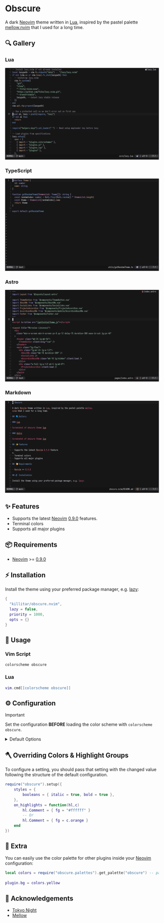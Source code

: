 # Obscure

A dark [Neovim](https://github.com/neovim/neovim) theme written in [Lua](https://www.lua.org), inspired by the pastel palette [mellow.nvim](https://github.com/mellow-theme/mellow.nvim) that I used for a long time.

## 🔍 Gallery

### Lua

![Screenshot of obscure theme Lua](https://raw.githubusercontent.com/killitar/obscure.nvim/main/.github/images/lua.png)

### TypeScript

![Screenshot of obscure theme TypeScript](https://raw.githubusercontent.com/killitar/obscure.nvim/main/.github/images/ts.png)

### Astro

![Screenshot of obscure theme Astro](https://raw.githubusercontent.com/killitar/obscure.nvim/main/.github/images/astro.png)

### Markdown

![Screenshot of obscure theme Markdown](https://raw.githubusercontent.com/killitar/obscure.nvim/main/.github/images/markdown.png)

## ✨ Features

- Supports the latest [Neovim](https://github.com/neovim/neovim) [0.9.0](https://github.com/neovim/neovim/releases/tag/v0.9.0) features.
- Terminal colors
- Supports all major plugins

## 📦 Requirements

- [Neovim](https://github.com/neovim/neovim) >= [0.9.0](https://github.com/neovim/neovim/releases/tag/v0.9.0)

## ⚡️ Installation

Install the theme using your preferred package manager, e.g. [lazy](https://github.com/folke/lazy.nvim):

```lua
{
  "killitar/obscure.nvim",
  lazy = false,
  priority = 1000,
  opts = {}
}
```

## 🚀 Usage

### Vim Script

```vim
colorscheme obscure
```

### Lua

```lua
vim.cmd[[colorscheme obscure]]
```

## ⚙️ Configuration

> [!IMPORTANT]
> Set the configuration **BEFORE** loading the color scheme with `colorscheme obscure`.

<details>
  <summary>Default Options</summary>

  <!-- config:start -->

```lua
{
  transparent = false,
  terminal_colors = true,
  dim_inactive = true,
  hl_statuscolumn_cursorline = false, -- highlight statuscolumn groups (default false)
  styles = {
    keywords = { italic = true },
    identifiers = {},
    functions = {},
    variables = {},
    booleans = {},
    comments = { italic = true },
  },

  --- You can override specific highlights to use other groups or a hex color
  --- function will be called with a Highlights and ColorScheme table
  on_highlights = function(highlights, colors) end,

  plugins = {
    -- enable all plugins when not using lazy.nvim
    -- set to false to manually enable/disable plugins
    all = package.loaded.lazy == nil,
    -- uses your plugin manager to automatically enable needed plugins
    -- currently only lazy.nvim is supported
    auto = true,
    -- add any plugins here that you want to enable
    -- for all possible plugins, see:
    --   * https://github.com/killitar/obscure.nvim/tree/main/lua/obscure/groups
    -- flash = true,
  },
}

```

  <!-- config:end -->
</details>

## 🪓 Overriding Colors & Highlight Groups

To configure a setting, you should pass that setting with the changed value following the structure of the default configuration.

```lua
require("obscure").setup({
    styles = {
        booleans = { italic = true, bold = true },
    },
    on_highlights = function(hl,c)
        hl.Comment = { fg = "#ffffff" }
        -- Or
        hl.Comment = { fg = c.orange }
    end
})
```

## 🧵 Extra

You can easily use the color palette for other plugins inside your [Neovim](https://github.com/neovim/neovim) configuration:

```lua
local colors = require("obscure.palettes").get_palette("obscure") -- pass in any of the config options as explained above

plugin.bg = colors.yellow
```

## 👏 Acknowledgements

- [Tokyo Night](https://github.com/folke/tokyonight.nvim)
- [Mellow](https://github.com/mellow-theme/mellow.nvim)
